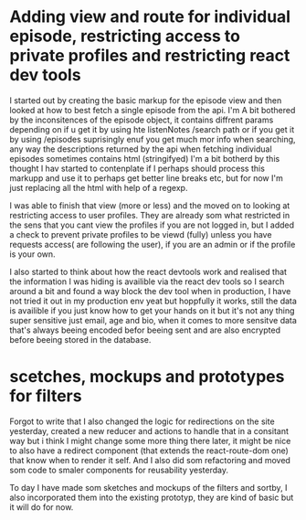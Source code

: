 # Adding view and route for individual episode, restricting access to private profiles and restricting react dev tools

I started out by creating the basic markup for the episode view and then looked at how to best fetch a single episode from the api. I'm A bit bothered by the inconsitences of the episode object, it contains diffrent params depending on if u get it by using hte listenNotes /search path or if you get it by using /episodes suprisingly enuf you get much mor info when searching, any way the descriptions returned by the api when fetching individual episodes sometimes contains html (stringifyed) I'm a bit botherd by this thought I hav started to contenplate if I perhaps should process this markupp and use it to perhaps get better line breaks etc, but for now I'm just replacing all the html with help of a regexp.

I was able to finish that view (more or less) and the moved on to looking at restricting access to user profiles. They are already som what restricted in the sens that you cant view the profiles if you are not logged in, but I added a check to prevent private profiles to be viewd (fully) unless you have requests access( are following the user), if you are an admin or if the profile is your own.

I also started to think about how the react devtools work and realised that the information I was hiding is availible via the react dev tools so I search around a bit and found a way block the dev tool when in production, I have not tried it out in my production env yeat but hoppfully it works, still the data is availible if you just know how to get your hands on it but it's not any thing super sensitive just email, age and bio, when it comes to more sensitve data that's always beeing encoded befor beeing sent and are also encrypted before beeing stored in the database.


# scetches, mockups and prototypes for filters

Forgot to write that I also changed the logic for redirections on the site yesterday, created a new reducer and actions to handle that in a consitant way but i think I might change some more thing there later, it might be nice to also have a redirect component (that extends the react-route-dom one) that know when to render it self.
And I also did som refactoring and moved som code to smaler components for reusability yesterday.

To day I have made som sketches and mockups of the filters and sortby, I also incorporated them into the existing prototyp, they are kind of basic but it will do for now.


